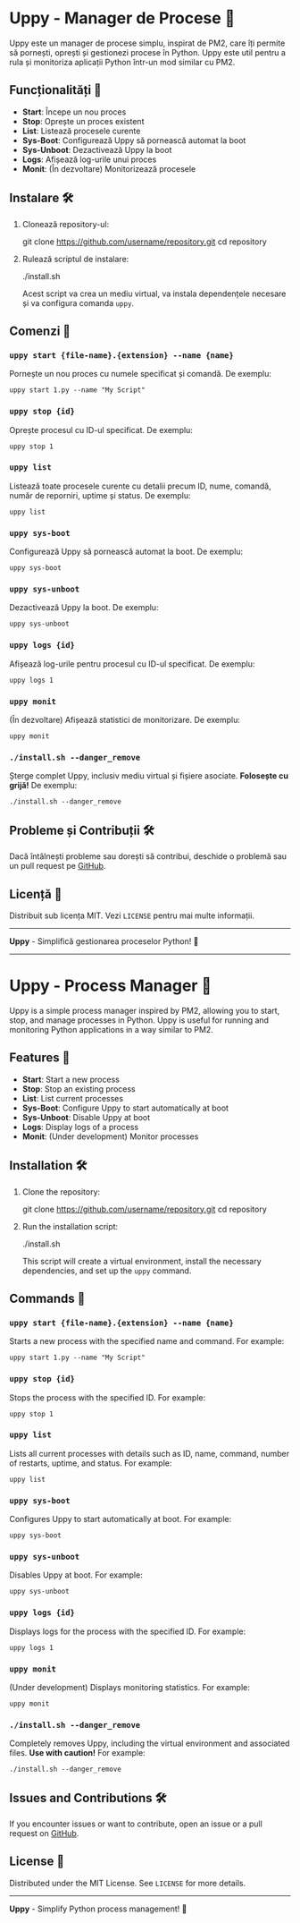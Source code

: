# Uppy - Manager de Procese 🚀

Uppy este un manager de procese simplu, inspirat de PM2, care îți permite să pornești, oprești și gestionezi procese în Python. Uppy este util pentru a rula și monitoriza aplicații Python într-un mod similar cu PM2.

## Funcționalități 🎯

- **Start**: Începe un nou proces
- **Stop**: Oprește un proces existent
- **List**: Listează procesele curente
- **Sys-Boot**: Configurează Uppy să pornească automat la boot
- **Sys-Unboot**: Dezactivează Uppy la boot
- **Logs**: Afișează log-urile unui proces
- **Monit**: (În dezvoltare) Monitorizează procesele

## Instalare 🛠️

1. Clonează repository-ul:

    git clone https://github.com/username/repository.git
    cd repository

2. Rulează scriptul de instalare:

    ./install.sh

   Acest script va crea un mediu virtual, va instala dependențele necesare și va configura comanda `uppy`.

## Comenzi 🚦

### `uppy start {file-name}.{extension} --name {name}`

Pornește un nou proces cu numele specificat și comandă. De exemplu:

    uppy start 1.py --name "My Script"

### `uppy stop {id}`

Oprește procesul cu ID-ul specificat. De exemplu:

    uppy stop 1

### `uppy list`

Listează toate procesele curente cu detalii precum ID, nume, comandă, număr de reporniri, uptime și status. De exemplu:

    uppy list

### `uppy sys-boot`

Configurează Uppy să pornească automat la boot. De exemplu:

    uppy sys-boot

### `uppy sys-unboot`

Dezactivează Uppy la boot. De exemplu:

    uppy sys-unboot

### `uppy logs {id}`

Afișează log-urile pentru procesul cu ID-ul specificat. De exemplu:

    uppy logs 1

### `uppy monit`

(În dezvoltare) Afișează statistici de monitorizare. De exemplu:

    uppy monit

### `./install.sh --danger_remove`

Șterge complet Uppy, inclusiv mediu virtual și fișiere asociate. **Folosește cu grijă!** De exemplu:

    ./install.sh --danger_remove

## Probleme și Contribuții 🛠️

Dacă întâlnești probleme sau dorești să contribui, deschide o problemă sau un pull request pe [GitHub](https://github.com/username/repository).

## Licență 📄

Distribuit sub licența MIT. Vezi `LICENSE` pentru mai multe informații.

---

**Uppy** - Simplifică gestionarea proceselor Python! 🚀

---

# Uppy - Process Manager 🚀

Uppy is a simple process manager inspired by PM2, allowing you to start, stop, and manage processes in Python. Uppy is useful for running and monitoring Python applications in a way similar to PM2.

## Features 🎯

- **Start**: Start a new process
- **Stop**: Stop an existing process
- **List**: List current processes
- **Sys-Boot**: Configure Uppy to start automatically at boot
- **Sys-Unboot**: Disable Uppy at boot
- **Logs**: Display logs of a process
- **Monit**: (Under development) Monitor processes

## Installation 🛠️

1. Clone the repository:

    git clone https://github.com/username/repository.git
    cd repository

2. Run the installation script:

    ./install.sh

   This script will create a virtual environment, install the necessary dependencies, and set up the `uppy` command.

## Commands 🚦

### `uppy start {file-name}.{extension} --name {name}`

Starts a new process with the specified name and command. For example:

    uppy start 1.py --name "My Script"

### `uppy stop {id}`

Stops the process with the specified ID. For example:

    uppy stop 1

### `uppy list`

Lists all current processes with details such as ID, name, command, number of restarts, uptime, and status. For example:

    uppy list

### `uppy sys-boot`

Configures Uppy to start automatically at boot. For example:

    uppy sys-boot

### `uppy sys-unboot`

Disables Uppy at boot. For example:

    uppy sys-unboot

### `uppy logs {id}`

Displays logs for the process with the specified ID. For example:

    uppy logs 1

### `uppy monit`

(Under development) Displays monitoring statistics. For example:

    uppy monit

### `./install.sh --danger_remove`

Completely removes Uppy, including the virtual environment and associated files. **Use with caution!** For example:

    ./install.sh --danger_remove

## Issues and Contributions 🛠️

If you encounter issues or want to contribute, open an issue or a pull request on [GitHub](https://github.com/username/repository).

## License 📄

Distributed under the MIT License. See `LICENSE` for more details.

---

**Uppy** - Simplify Python process management! 🚀
